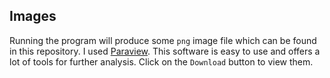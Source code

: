 ## Images

Running the program will produce some `png` image file which can be found in this repository. I used [Paraview](https://www.paraview.org/). This software is easy to use and offers a lot of tools for further analysis. Click on the `Download` button to view them.

